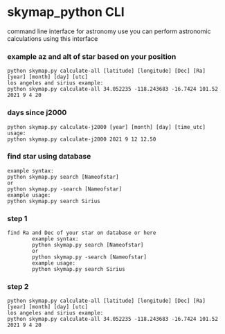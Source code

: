 # skymap_python CLI
command line interface for astronomy use 
you can perform astronomic calculations using this interface

### example az and alt of star based on your position

    python skymap.py calculate-all [latitude] [longitude] [Dec] [Ra] [year] [month] [day] [utc]
    los angeles and sirius example:
    python skymap.py calculate-all 34.052235 -118.243683 -16.7424 101.52 2021 9 4 20
    
### days since j2000

    python skymap.py calculate-j2000 [year] [month] [day] [time_utc]
    usage:
    python skymap.py calculate-j2000 2021 9 12 12.50

### find star using database
    example syntax:
    python skymap.py search [Nameofstar] 
    or 
    python skymap.py -search [Nameofstar]
    example usage:
    python skymap.py search Sirius   
    
### step 1
    find Ra and Dec of your star on database or here 
            example syntax:
            python skymap.py search [Nameofstar] 
            or 
            python skymap.py -search [Nameofstar]
            example usage:
            python skymap.py search Sirius
### step 2
    python skymap.py calculate-all [latitude] [longitude] [Dec] [Ra] [year] [month] [day] [utc]
    los angeles and sirius example:
    python skymap.py calculate-all 34.052235 -118.243683 -16.7424 101.52 2021 9 4 20


